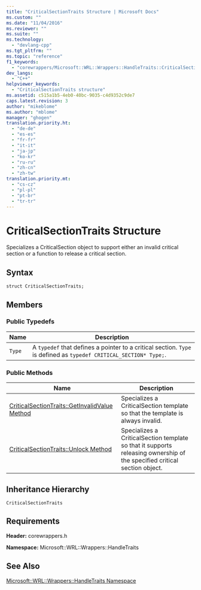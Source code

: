 ```yaml
---
title: "CriticalSectionTraits Structure | Microsoft Docs"
ms.custom: ""
ms.date: "11/04/2016"
ms.reviewer: ""
ms.suite: ""
ms.technology: 
  - "devlang-cpp"
ms.tgt_pltfrm: ""
ms.topic: "reference"
f1_keywords: 
  - "corewrappers/Microsoft::WRL::Wrappers::HandleTraits::CriticalSectionTraits"
dev_langs: 
  - "C++"
helpviewer_keywords: 
  - "CriticalSectionTraits structure"
ms.assetid: c515a1b5-4eb0-40bc-9035-c4d9352c9de7
caps.latest.revision: 3
author: "mikeblome"
ms.author: "mblome"
manager: "ghogen"
translation.priority.ht: 
  - "de-de"
  - "es-es"
  - "fr-fr"
  - "it-it"
  - "ja-jp"
  - "ko-kr"
  - "ru-ru"
  - "zh-cn"
  - "zh-tw"
translation.priority.mt: 
  - "cs-cz"
  - "pl-pl"
  - "pt-br"
  - "tr-tr"
---
```

# CriticalSectionTraits Structure
Specializes a CriticalSection object to support either an invalid critical section or a function to release a critical section.  
  
## Syntax  
  
```  
struct CriticalSectionTraits;  
```  
  
## Members  
  
### Public Typedefs  
  
|Name|Description|  
|----------|-----------------|  
|`Type`|A `typedef` that defines a pointer to a critical section. `Type` is defined as `typedef CRITICAL_SECTION* Type;`.|  
  
### Public Methods  
  
|Name|Description|  
|----------|-----------------|  
|[CriticalSectionTraits::GetInvalidValue Method](../windows/criticalsectiontraits-getinvalidvalue-method.md)|Specializes a CriticalSection template so that the template is always invalid.|  
|[CriticalSectionTraits::Unlock Method](../windows/criticalsectiontraits-unlock-method.md)|Specializes a CriticalSection template so that it supports releasing ownership of the specified critical section object.|  
  
## Inheritance Hierarchy  
 `CriticalSectionTraits`  
  
## Requirements  
 **Header:** corewrappers.h  
  
 **Namespace:** Microsoft::WRL::Wrappers::HandleTraits  
  
## See Also  
 [Microsoft::WRL::Wrappers::HandleTraits Namespace](../windows/microsoft-wrl-wrappers-handletraits-namespace.md)